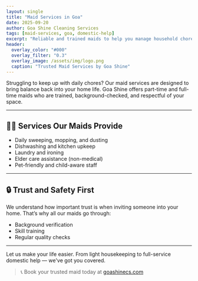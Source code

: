 ```yaml
---
layout: single
title: "Maid Services in Goa"
date: 2025-09-20
author: Goa Shine Cleaning Services
tags: [maid-services, goa, domestic-help]
excerpt: "Reliable and trained maids to help you manage household chores with ease and trust."
header:
  overlay_color: "#000"
  overlay_filter: "0.3"
  overlay_image: /assets/img/logo.png
  caption: "Trusted Maid Services by Goa Shine"
---
```


Struggling to keep up with daily chores? Our maid services are designed to bring balance back into your home life. Goa Shine offers part-time and full-time maids who are trained, background-checked, and respectful of your space.

---

## 👩‍🔧 Services Our Maids Provide

- Daily sweeping, mopping, and dusting  
- Dishwashing and kitchen upkeep  
- Laundry and ironing  
- Elder care assistance (non-medical)  
- Pet-friendly and child-aware staff  

---

## 🔒 Trust and Safety First

We understand how important trust is when inviting someone into your home. That’s why all our maids go through:

- Background verification  
- Skill training  
- Regular quality checks  

---

Let us make your life easier. From light housekeeping to full-service domestic help — we've got you covered.

> 📞 Book your trusted maid today at [goashinecs.com](https://goashinecs.com)
